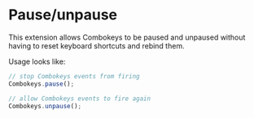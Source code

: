 # Pause/unpause

This extension allows Combokeys to be paused and unpaused without having to reset keyboard shortcuts and rebind them.

Usage looks like:

```javascript
// stop Combokeys events from firing
Combokeys.pause();

// allow Combokeys events to fire again
Combokeys.unpause();
```
